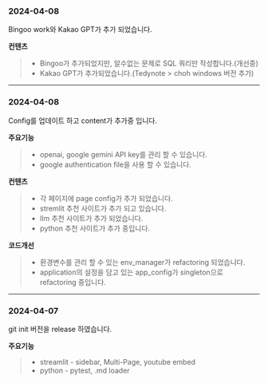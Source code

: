 ### 2024-04-08 ###

Bingoo work와 Kakao GPT가 추가 되었습니다.

__컨텐츠__
> * Bingoo가 추가되었지만, 알수없는 문제로 SQL 쿼리만 작성합니다.(개선중)
> * Kakao GPT가 추가되었습니다.(Tedynote > choh windows 버전 추가)
---

### 2024-04-08 ###

Config를 업데이트 하고 content가 추가중 입니다.

__주요기능__
> * openai, google gemini API key를 관리 할 수 있습니다.
> * google authentication file을 사용 할 수 있습니다.

__컨텐츠__
> * 각 페이지에 page config가 추가 되었습니다.
> * stremlit 추천 사이트가 추가 되고 있습니다.
> * llm 추천 사이트가 추가 되었습니다.
> * python 추천 사이트가 추가 중입니다.

__코드개선__
> * 환경변수를 관리 할 수 있는 env_manager가 refactoring 되었습니다.
> * application의 설정을 담고 있는 app_config가 singleton으로 refactoring 중입니다. 
---

### 2024-04-07 ###

git init 버전을 release 하였습니다. 

__주요기능__
> * streamlit - sidebar, Multi-Page, youtube embed
> * python - pytest, .md loader